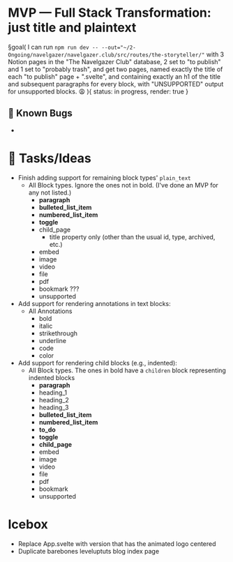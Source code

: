 # MVP — Full Stack Transformation: just title and plaintext

§goal(
I can run `npm run dev -- --out="~/2-Ongoing/navelgazer/navelgazer.club/src/routes/the-storyteller/"` with 3 Notion pages in the "The Navelgazer Club" database, 2 set to "to publish" and 1 set to "probably trash", and get two pages, named exactly the title of each "to publish" page + ".svelte", and containing exactly an h1 of the title and subsequent paragraphs for every block, with "UNSUPPORTED" output for unsupported blocks. 😩
){
status: in progress, render: true
}

## 🐞 Known Bugs

-

# 🐝 Tasks/Ideas

- Finish adding support for remaining block types' `plain_text`
  - All Block types. Ignore the ones not in bold. (I've done an MVP for any not listed.)
    - **paragraph**
    - **bulleted_list_item**
    - **numbered_list_item**
    - **toggle**
    - child_page
      - title property only (other than the usual id, type, archived, etc.)
    - embed
    - image
    - video
    - file
    - pdf
    - bookmark ???
    - unsupported
- Add support for rendering annotations in text blocks:
  - All Annotations
    - bold
    - italic
    - strikethrough
    - underline
    - code
    - color
- Add support for rendering child blocks (e.g., indented):
  - All Block types. The ones in bold have a `children` block representing indented blocks
    - **paragraph**
    - heading_1
    - heading_2
    - heading_3
    - **bulleted_list_item**
    - **numbered_list_item**
    - **to_do**
    - **toggle**
    - **child_page**
    - embed
    - image
    - video
    - file
    - pdf
    - bookmark
    - unsupported

# Icebox

- Replace App.svelte with version that has the animated logo centered
- Duplicate barebones leveluptuts blog index page
